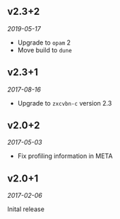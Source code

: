 v2.3+2
------

*2019-05-17*

- Upgrade to `opam` 2
- Move build to `dune`

v2.3+1
------

*2017-08-16*

- Upgrade to `zxcvbn-c` version 2.3

v2.0+2
------

*2017-05-03*

- Fix profiling information in META

v2.0+1
------

*2017-02-06*

Inital release
